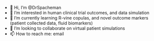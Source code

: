 - 👋 Hi, I’m @DrSpacheman
- 👀 I’m interested in human clinical trial outcomes, and data simulation
- 🌱 I’m currently learning R-vine copulas, and novel outcome markers (patient collected data, fluid biomarkers)
- 💞️ I’m looking to collaborate on virtual patient simulations
- 📫 How to reach me: email

<!---
DrSpacheman/DrSpacheman is a ✨ special ✨ repository because its `README.md` (this file) appears on your GitHub profile.
You can click the Preview link to take a look at your changes.
--->
